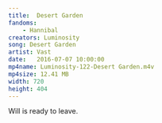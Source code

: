 ```yaml
---
title:  Desert Garden
fandoms:
    - Hannibal
creators: Luminosity
song: Desert Garden
artist: Vast
date:   2016-07-07 10:00:00
mp4name: Luminosity-122-Desert Garden.m4v
mp4size: 12.41 MB
width: 720
height: 404
---
```


Will is ready to leave.
  